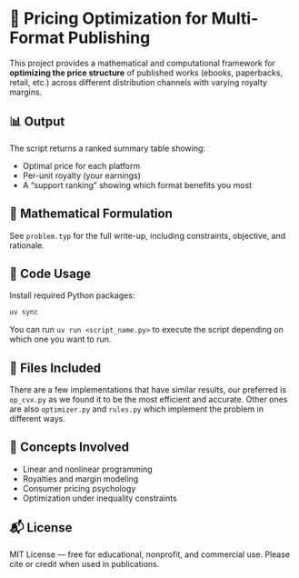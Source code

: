 
# 📘 Pricing Optimization for Multi-Format Publishing

This project provides a mathematical and computational framework for **optimizing the price structure** of published works (ebooks, paperbacks, retail, etc.) across different distribution channels with varying royalty margins.

## 📊 Output

The script returns a ranked summary table showing:
- Optimal price for each platform
- Per-unit royalty (your earnings)
- A “support ranking” showing which format benefits you most

## 🧮 Mathematical Formulation

See `problem.typ` for the full write-up, including constraints, objective, and rationale.

## 🐍 Code Usage

Install required Python packages:

```bash
uv sync
```

You can run `uv run <script_name.py>` to execute the script depending on which one you want to run.

## 📄 Files Included

There are a few implementations that have similar results, our preferred is
`op_cvx.py` as we found it to be the most efficient and accurate. Other ones are also `optimizer.py` and `rules.py` which implement the problem in different ways.

## 🧠 Concepts Involved

- Linear and nonlinear programming
- Royalties and margin modeling
- Consumer pricing psychology
- Optimization under inequality constraints

## 📬 License

MIT License — free for educational, nonprofit, and commercial use. Please cite or credit when used in publications.
